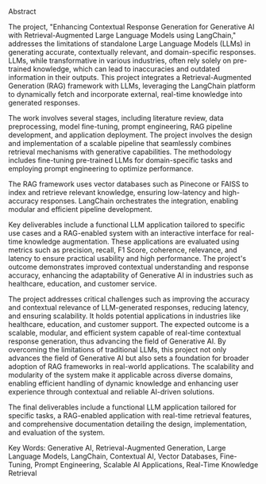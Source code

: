 Abstract

The project, "Enhancing Contextual Response Generation for Generative AI with Retrieval-Augmented Large Language Models using LangChain," addresses the limitations of standalone Large Language Models (LLMs) in generating accurate, contextually relevant, and domain-specific responses. LLMs, while transformative in various industries, often rely solely on pre-trained knowledge, which can lead to inaccuracies and outdated information in their outputs. This project integrates a Retrieval-Augmented Generation (RAG) framework with LLMs, leveraging the LangChain platform to dynamically fetch and incorporate external, real-time knowledge into generated responses.

The work involves several stages, including literature review, data preprocessing, model fine-tuning, prompt engineering, RAG pipeline development, and application deployment.
The project involves the design and implementation of a scalable pipeline that seamlessly combines retrieval mechanisms with generative capabilities. The methodology includes fine-tuning pre-trained LLMs for domain-specific tasks and employing prompt engineering to optimize performance.
 
The RAG framework uses vector databases such as Pinecone or FAISS to index and retrieve relevant knowledge, ensuring low-latency and high-accuracy responses. LangChain orchestrates the integration, enabling modular and efficient pipeline development.

Key deliverables include a functional LLM application tailored to specific use cases and a RAG-enabled system with an interactive interface for real-time knowledge augmentation. These applications are evaluated using metrics such as precision, recall, F1 Score, coherence, relevance, and latency to ensure practical usability and high performance. The project's outcome demonstrates improved contextual understanding and response accuracy, enhancing the adaptability of Generative AI in industries such as healthcare, education, and customer service.

The project addresses critical challenges such as improving the accuracy and contextual relevance of LLM-generated responses, reducing latency, and ensuring scalability. It holds potential applications in industries like healthcare, education, and customer support. The expected outcome is a scalable, modular, and efficient system capable of real-time contextual response generation, thus advancing the field of Generative AI.
By overcoming the limitations of traditional LLMs, this project not only advances the field of Generative AI but also sets a foundation for broader adoption of RAG frameworks in real-world applications. The scalability and modularity of the system make it applicable across diverse domains, enabling efficient handling of dynamic knowledge and enhancing user experience through contextual and reliable AI-driven solutions.

The final deliverables include a functional LLM application tailored for specific tasks, a RAG-enabled application with real-time retrieval features, and comprehensive documentation detailing the design, implementation, and evaluation of the system.


Key Words:
Generative AI, Retrieval-Augmented Generation, Large Language Models, LangChain, Contextual AI, Vector Databases, Fine-Tuning, Prompt Engineering, Scalable AI Applications, Real-Time Knowledge Retrieval
